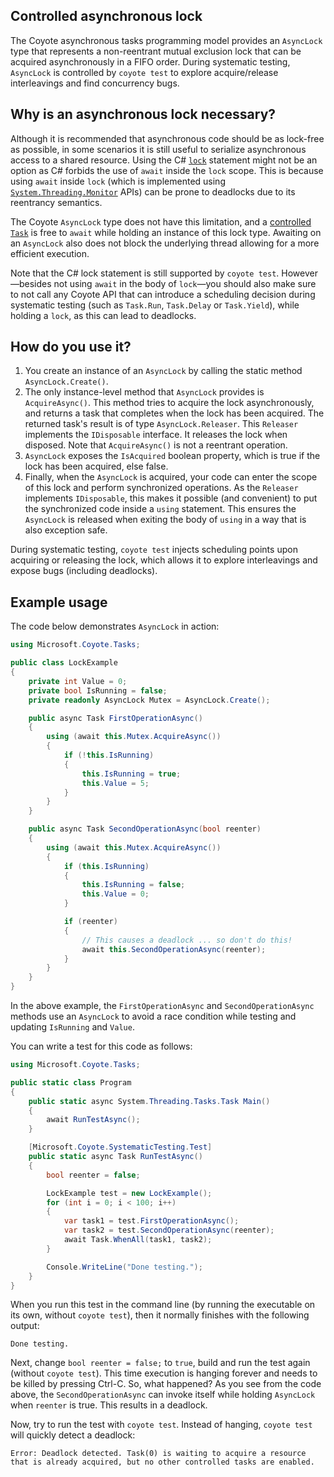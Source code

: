 ## Controlled asynchronous lock

The Coyote asynchronous tasks programming model provides an `AsyncLock` type that represents a
non-reentrant mutual exclusion lock that can be acquired asynchronously in a FIFO order. During
systematic testing, `AsyncLock` is controlled by `coyote test` to explore acquire/release
interleavings and find concurrency bugs.

## Why is an asynchronous lock necessary?

Although it is recommended that asynchronous code should be as lock-free as possible, in some
scenarios it is still useful to serialize asynchronous access to a shared resource. Using the C#
[`lock`](https://docs.microsoft.com/en-us/dotnet/csharp/language-reference/keywords/lock-statement)
statement might not be an option as C# forbids the use of `await` inside the `lock` scope. This is
because using `await` inside `lock` (which is implemented using
[`System.Threading.Monitor`](https://docs.microsoft.com/en-us/dotnet/api/system.threading.monitor)
APIs) can be prone to deadlocks due to its reentrancy semantics.

The Coyote `AsyncLock` type does not have this limitation, and a [controlled `Task`](overview.md) is
free to `await` while holding an instance of this lock type. Awaiting on an `AsyncLock` also does
not block the underlying thread allowing for a more efficient execution.

Note that the C# lock statement is still supported by `coyote test`. However&mdash;besides not using
`await` in the body of `lock`&mdash;you should also make sure to not call any Coyote API that can
introduce a scheduling decision during systematic testing (such as `Task.Run`, `Task.Delay` or
`Task.Yield`), while holding a `lock`, as this can lead to deadlocks.

## How do you use it?

1. You create an instance of an `AsyncLock` by calling the static method `AsyncLock.Create()`.
2. The only instance-level method that `AsyncLock` provides is `AcquireAsync()`. This method tries
   to acquire the lock asynchronously, and returns a task that completes when the lock has been
   acquired. The returned task's result is of type `AsyncLock.Releaser`. This `Releaser` implements
   the `IDisposable` interface. It releases the lock when disposed. Note that `AcquireAsync()` is
   not a reentrant operation.
3. `AsyncLock` exposes the `IsAcquired` boolean property, which is true if the lock has been
   acquired, else false.
4. Finally, when the `AsyncLock` is acquired, your code can enter the scope of this lock and perform
   synchronized operations. As the `Releaser` implements `IDisposable`, this makes it possible (and
   convenient) to put the synchronized code inside a `using` statement. This ensures the `AsyncLock`
   is released when exiting the body of `using` in a way that is also exception safe.

During systematic testing, `coyote test` injects scheduling points upon acquiring or releasing the
lock, which allows it to explore interleavings and expose bugs (including deadlocks).

## Example usage

The code below demonstrates `AsyncLock` in action:

```csharp
using Microsoft.Coyote.Tasks;

public class LockExample
{
    private int Value = 0;
    private bool IsRunning = false;
    private readonly AsyncLock Mutex = AsyncLock.Create();

    public async Task FirstOperationAsync()
    {
        using (await this.Mutex.AcquireAsync())
        {
            if (!this.IsRunning)
            {
                this.IsRunning = true;
                this.Value = 5;
            }
        }
    }

    public async Task SecondOperationAsync(bool reenter)
    {
        using (await this.Mutex.AcquireAsync())
        {
            if (this.IsRunning)
            {
                this.IsRunning = false;
                this.Value = 0;
            }

            if (reenter)
            {
                // This causes a deadlock ... so don't do this!
                await this.SecondOperationAsync(reenter);
            }
        }
    }
}
```

In the above example, the `FirstOperationAsync` and `SecondOperationAsync` methods use an
`AsyncLock` to avoid a race condition while testing and updating `IsRunning` and `Value`.

You can write a test for this code as follows:

```csharp
using Microsoft.Coyote.Tasks;

public static class Program
{
    public static async System.Threading.Tasks.Task Main()
    {
        await RunTestAsync();
    }

    [Microsoft.Coyote.SystematicTesting.Test]
    public static async Task RunTestAsync()
    {
        bool reenter = false;

        LockExample test = new LockExample();
        for (int i = 0; i < 100; i++)
        {
            var task1 = test.FirstOperationAsync();
            var task2 = test.SecondOperationAsync(reenter);
            await Task.WhenAll(task1, task2);
        }

        Console.WriteLine("Done testing.");
    }
}
```

When you run this test in the command line (by running the executable on its own, without `coyote
test`), then it normally finishes with the following output:

```plain
Done testing.
```

Next, change `bool reenter = false;` to `true`, build and run the test again (without `coyote
test`). This time execution is hanging forever and needs to be killed by pressing Ctrl-C. So, what
happened? As you see from the code above, the `SecondOperationAsync` can invoke itself while holding
`AsyncLock` when `reenter` is true. This results in a deadlock.

Now, try to run the test with `coyote test`. Instead of hanging, `coyote test` will quickly detect a
deadlock:

```plain
Error: Deadlock detected. Task(0) is waiting to acquire a resource that is already acquired, but no other controlled tasks are enabled.
```
